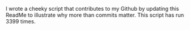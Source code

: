 I wrote a cheeky script that contributes to my Github by updating this ReadMe to illustrate why more than commits matter. This script has run 3399 times.